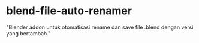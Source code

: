 # blend-file-auto-renamer
"Blender addon untuk otomatisasi rename dan save file .blend dengan versi yang bertambah."
